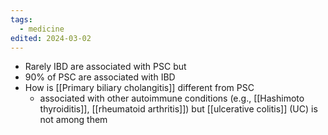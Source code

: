 ```yaml
---
tags:
  - medicine
edited: 2024-03-02
---
```

- Rarely IBD are associated with PSC but
- 90% of PSC are associated with IBD 
- How is [[Primary biliary cholangitis]] different from PSC
	- associated with other autoimmune conditions (e.g., [[Hashimoto thyroiditis]], [[rheumatoid arthritis]]) but [[ulcerative colitis]] (UC) is not among them